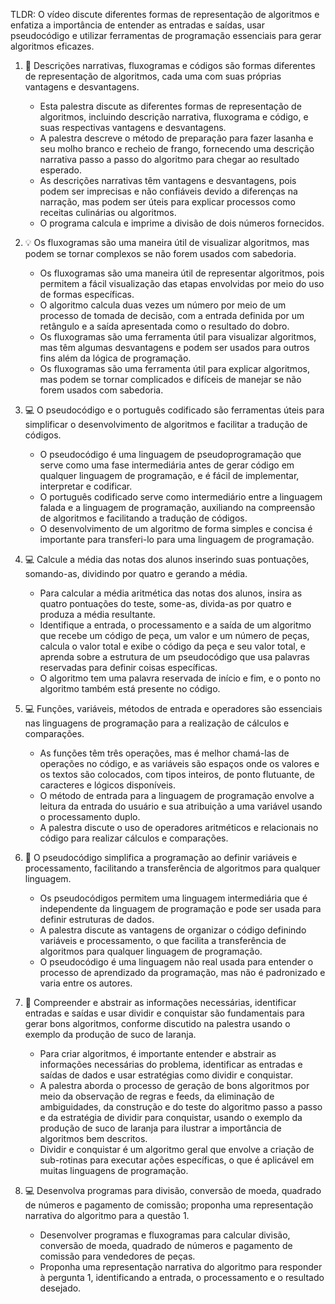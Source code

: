 TLDR: O vídeo discute diferentes formas de representação de algoritmos e enfatiza a importância de entender as entradas e saídas, usar pseudocódigo e utilizar ferramentas de programação essenciais para gerar algoritmos eficazes.

1. 📝 Descrições narrativas, fluxogramas e códigos são formas diferentes de representação de algoritmos, cada uma com suas próprias vantagens e desvantagens.
    * Esta palestra discute as diferentes formas de representação de algoritmos, incluindo descrição narrativa, fluxograma e código, e suas respectivas vantagens e desvantagens.
    * A palestra descreve o método de preparação para fazer lasanha e seu molho branco e recheio de frango, fornecendo uma descrição narrativa passo a passo do algoritmo para chegar ao resultado esperado.
    * As descrições narrativas têm vantagens e desvantagens, pois podem ser imprecisas e não confiáveis devido a diferenças na narração, mas podem ser úteis para explicar processos como receitas culinárias ou algoritmos.
    * O programa calcula e imprime a divisão de dois números fornecidos.

2. 💡 Os fluxogramas são uma maneira útil de visualizar algoritmos, mas podem se tornar complexos se não forem usados com sabedoria.
    * Os fluxogramas são uma maneira útil de representar algoritmos, pois permitem a fácil visualização das etapas envolvidas por meio do uso de formas específicas.
    * O algoritmo calcula duas vezes um número por meio de um processo de tomada de decisão, com a entrada definida por um retângulo e a saída apresentada como o resultado do dobro.
    * Os fluxogramas são uma ferramenta útil para visualizar algoritmos, mas têm algumas desvantagens e podem ser usados para outros fins além da lógica de programação.
    * Os fluxogramas são uma ferramenta útil para explicar algoritmos, mas podem se tornar complicados e difíceis de manejar se não forem usados com sabedoria.

3. 💻 O pseudocódigo e o português codificado são ferramentas úteis para simplificar o desenvolvimento de algoritmos e facilitar a tradução de códigos.
    * O pseudocódigo é uma linguagem de pseudoprogramação que serve como uma fase intermediária antes de gerar código em qualquer linguagem de programação, e é fácil de implementar, interpretar e codificar.
    * O português codificado serve como intermediário entre a linguagem falada e a linguagem de programação, auxiliando na compreensão de algoritmos e facilitando a tradução de códigos.
    * O desenvolvimento de um algoritmo de forma simples e concisa é importante para transferi-lo para uma linguagem de programação.

4. 💻 Calcule a média das notas dos alunos inserindo suas pontuações, somando-as, dividindo por quatro e gerando a média.
    * Para calcular a média aritmética das notas dos alunos, insira as quatro pontuações do teste, some-as, divida-as por quatro e produza a média resultante.
    * Identifique a entrada, o processamento e a saída de um algoritmo que recebe um código de peça, um valor e um número de peças, calcula o valor total e exibe o código da peça e seu valor total, e aprenda sobre a estrutura de um pseudocódigo que usa palavras reservadas para definir coisas específicas.
    * O algoritmo tem uma palavra reservada de início e fim, e o ponto no algoritmo também está presente no código.

5. 💻 Funções, variáveis, métodos de entrada e operadores são essenciais nas linguagens de programação para a realização de cálculos e comparações.
    * As funções têm três operações, mas é melhor chamá-las de operações no código, e as variáveis são espaços onde os valores e os textos são colocados, com tipos inteiros, de ponto flutuante, de caracteres e lógicos disponíveis.
    * O método de entrada para a linguagem de programação envolve a leitura da entrada do usuário e sua atribuição a uma variável usando o processamento duplo.
    * A palestra discute o uso de operadores aritméticos e relacionais no código para realizar cálculos e comparações.

6. 📝 O pseudocódigo simplifica a programação ao definir variáveis e processamento, facilitando a transferência de algoritmos para qualquer linguagem.
    * Os pseudocódigos permitem uma linguagem intermediária que é independente da linguagem de programação e pode ser usada para definir estruturas de dados.
    * A palestra discute as vantagens de organizar o código definindo variáveis e processamento, o que facilita a transferência de algoritmos para qualquer linguagem de programação.
    * O pseudocódigo é uma linguagem não real usada para entender o processo de aprendizado da programação, mas não é padronizado e varia entre os autores.

7. 🧠 Compreender e abstrair as informações necessárias, identificar entradas e saídas e usar dividir e conquistar são fundamentais para gerar bons algoritmos, conforme discutido na palestra usando o exemplo da produção de suco de laranja.
    * Para criar algoritmos, é importante entender e abstrair as informações necessárias do problema, identificar as entradas e saídas de dados e usar estratégias como dividir e conquistar.
    * A palestra aborda o processo de geração de bons algoritmos por meio da observação de regras e feeds, da eliminação de ambiguidades, da construção e do teste do algoritmo passo a passo e da estratégia de dividir para conquistar, usando o exemplo da produção de suco de laranja para ilustrar a importância de algoritmos bem descritos.
    * Dividir e conquistar é um algoritmo geral que envolve a criação de sub-rotinas para executar ações específicas, o que é aplicável em muitas linguagens de programação.

8. 💻 Desenvolva programas para divisão, conversão de moeda, quadrado de números e pagamento de comissão; proponha uma representação narrativa do algoritmo para a questão 1.
    * Desenvolver programas e fluxogramas para calcular divisão, conversão de moeda, quadrado de números e pagamento de comissão para vendedores de peças.
    * Proponha uma representação narrativa do algoritmo para responder à pergunta 1, identificando a entrada, o processamento e o resultado desejado.
